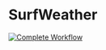 # SurfWeather

[![Complete Workflow](https://github.com/jplindgren/SurfWeather/actions/workflows/full-workflow.yml/badge.svg)](https://github.com/jplindgren/SurfWeather/actions/workflows/full-workflow.yml)
